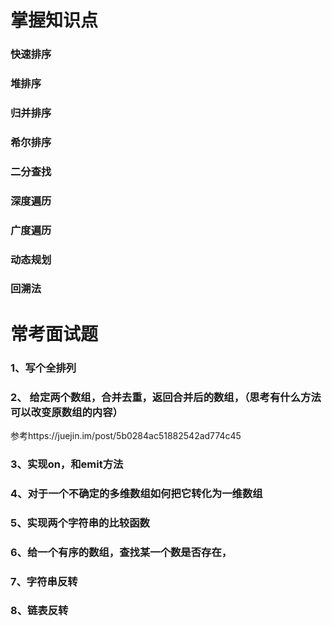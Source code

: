 

掌握知识点
======

### 快速排序

### 堆排序

### 归并排序

### 希尔排序

### 二分查找

### 深度遍历

### 广度遍历

### 动态规划

### 回溯法

常考面试题
====
### 1、写个全排列

### 2、 给定两个数组，合并去重，返回合并后的数组，（思考有什么方法可以改变原数组的内容）
参考https://juejin.im/post/5b0284ac51882542ad774c45

### 3、实现on，和emit方法

### 4、对于一个不确定的多维数组如何把它转化为一维数组

### 5、实现两个字符串的比较函数

### 6、给一个有序的数组，查找某一个数是否存在，

### 7、字符串反转

### 8、链表反转
